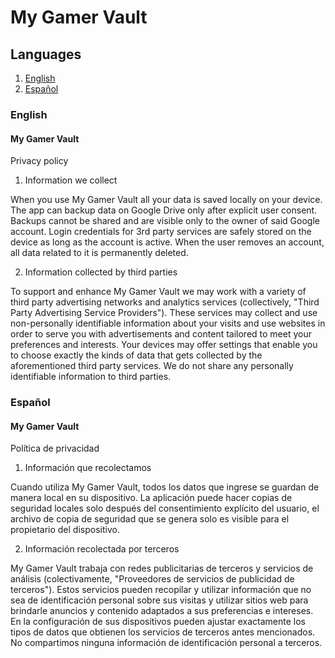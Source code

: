 # My Gamer Vault

## Languages
1. [English](#english)
2. [Español](#español)

### English
#### My Gamer Vault
Privacy policy

1. Information we collect

When you use My Gamer Vault all your data is saved locally on your device. The app can backup data on Google Drive only after explicit user consent. Backups cannot be shared and are visible only to the owner of said Google account.
Login credentials for 3rd party services are safely stored on the device as long as the account is active. When the user removes an account, all data related to it is permanently deleted.


2. Information collected by third parties

To support and enhance My Gamer Vault we may work with a variety of third party advertising networks and analytics services (collectively, "Third Party Advertising Service Providers"). These services may collect and use non-personally identifiable information about your visits and use websites in order to serve you with advertisements and content tailored to meet your preferences and interests.
Your devices may offer settings that enable you to choose exactly the kinds of data that gets collected by the aforementioned third party services.
We do not share any personally identifiable information to third parties.

### Español
#### My Gamer Vault

Política de privacidad

1. Información que recolectamos

Cuando utiliza My Gamer Vault, todos los datos que ingrese se guardan de manera local en su dispositivo. La aplicación puede hacer copias de seguridad locales solo después del consentimiento explícito del usuario, el archivo de copia de seguridad que se genera solo es visible para el propietario del dispositivo.

2. Información recolectada por terceros

My Gamer Vault trabaja con redes publicitarias de terceros y servicios de análisis (colectivamente, "Proveedores de servicios de publicidad de terceros"). Estos servicios pueden recopilar y utilizar información que no sea de identificación personal sobre sus visitas y utilizar sitios web para brindarle anuncios y contenido adaptados a sus preferencias e intereses. En la configuración de sus dispositivos pueden ajustar exactamente los tipos de datos que obtienen los servicios de terceros antes mencionados. No compartimos ninguna información de identificación personal a terceros.
